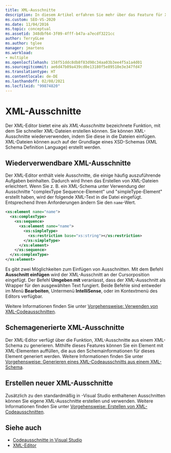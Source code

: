```yaml
---
title: XML-Ausschnitte
description: In diesem Artikel erfahren Sie mehr über das Feature für XML-Ausschnitte, mit dem Sie XML-Dateien schneller erstellen können, indem Sie XML-Ausschnitte wiederverwenden und in Ihre Dateien einfügen.
ms.custom: SEO-VS-2020
ms.date: 11/04/2016
ms.topic: conceptual
ms.assetid: 348dbf64-3f09-4fff-b47a-a7ecdf3221cc
author: TerryGLee
ms.author: tglee
manager: jmartens
ms.workload:
- multiple
ms.openlocfilehash: 158f51ddc8db8f83d98c34aa03b3ee4f5a1a4d01
ms.sourcegitcommit: ae6d47b09a439cd0e13180f5e89510e3e347fd47
ms.translationtype: HT
ms.contentlocale: de-DE
ms.lasthandoff: 02/08/2021
ms.locfileid: "99874820"
---
```

# <a name="xml-snippets"></a>XML-Ausschnitte

Der XML-Editor bietet eine als *XML-Ausschnitte* bezeichnete Funktion, mit dem Sie schneller XML-Dateien erstellen können. Sie können XML-Ausschnitte wiederverwenden, indem Sie diese in die Dateien einfügen. XML-Dateien können auch auf der Grundlage eines XSD-Schemas (XML Schema Definition Language) erstellt werden.

## <a name="reusable-xml-snippets"></a>Wiederverwendbare XML-Ausschnitte

Der XML-Editor enthält viele Ausschnitte, die einige häufig auszuführende Aufgaben beinhalten. Dadurch wird Ihnen das Erstellen von XML-Dateien erleichtert. Wenn Sie z. B. ein XML-Schema unter Verwendung der Ausschnitte "complexType Sequence-Element" und "simpleType-Element" erstellt haben, wird der folgende XML-Text in die Datei eingefügt. Entsprechend Ihren Anforderungen ändern Sie den `name`-Wert.

```xml
<xs:element name="name">
  <xs:complexType>
    <xs:sequence>
      <xs:element name="name">
        <xs:simpleType>
          <xs:restriction base="xs:string"></xs:restriction>
        </xs:simpleType>
      </xs:element>
    </xs:sequence>
  </xs:complexType>
</xs:element>
```

Es gibt zwei Möglichkeiten zum Einfügen von Ausschnitten. Mit dem Befehl **Ausschnitt einfügen** wird der XML-Ausschnitt an der Cursorposition eingefügt. Der Befehl **Umgeben mit** veranlasst, dass der XML-Ausschnitt als Wrapper für den ausgewählten Text fungiert. Beide Befehle sind entweder im Menü **Bearbeiten**, Untermenü **IntelliSense**, oder im Kontextmenü des Editors verfügbar.

Weitere Informationen finden Sie unter [Vorgehensweise: Verwenden von XML-Codeausschnitten](../xml-tools/how-to-use-xml-snippets.md).

## <a name="schema-generated-xml-snippets"></a>Schemagenerierte XML-Ausschnitte

Der XML-Editor verfügt über die Funktion, XML-Ausschnitte aus einem XML-Schema zu generieren. Mithilfe dieses Features können Sie ein Element mit XML-Elementen auffüllen, die aus den Schemainformationen für dieses Element generiert werden. Weitere Informationen finden Sie unter [Vorgehensweise: Generieren eines XML-Codeausschnitts aus einem XML-Schema](../xml-tools/how-to-generate-an-xml-snippet-from-an-xml-schema.md).

## <a name="create-new-xml-snippets"></a>Erstellen neuer XML-Ausschnitte

Zusätzlich zu den standardmäßig in -Visual Studio enthaltenen Ausschnitten können Sie eigene XML-Ausschnitte erstellen und verwenden. Weitere Informationen finden Sie unter [Vorgehensweise: Erstellen von XML-Codeausschnitten](../xml-tools/how-to-create-xml-snippets.md).

## <a name="see-also"></a>Siehe auch

- [Codeausschnitte in Visual Studio](../ide/code-snippets.md)
- [XML-Editor](../xml-tools/xml-editor.md)
